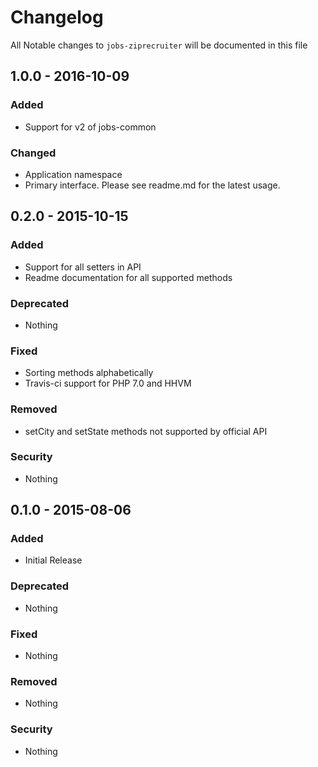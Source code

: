 # Changelog
All Notable changes to `jobs-ziprecruiter` will be documented in this file

## 1.0.0 - 2016-10-09

### Added
- Support for v2 of jobs-common

### Changed
- Application namespace
- Primary interface. Please see readme.md for the latest usage.

## 0.2.0 - 2015-10-15

### Added
- Support for all setters in API
- Readme documentation for all supported methods

### Deprecated
- Nothing

### Fixed
- Sorting methods alphabetically
- Travis-ci support for PHP 7.0 and HHVM

### Removed
- setCity and setState methods not supported by official API

### Security
- Nothing

## 0.1.0 - 2015-08-06

### Added
- Initial Release

### Deprecated
- Nothing

### Fixed
- Nothing

### Removed
- Nothing

### Security
- Nothing
